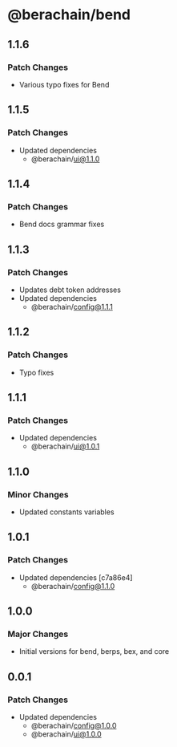 # @berachain/bend

## 1.1.6

### Patch Changes

- Various typo fixes for Bend

## 1.1.5

### Patch Changes

- Updated dependencies
  - @berachain/ui@1.1.0

## 1.1.4

### Patch Changes

- Bend docs grammar fixes

## 1.1.3

### Patch Changes

- Updates debt token addresses
- Updated dependencies
  - @berachain/config@1.1.1

## 1.1.2

### Patch Changes

- Typo fixes

## 1.1.1

### Patch Changes

- Updated dependencies
  - @berachain/ui@1.0.1

## 1.1.0

### Minor Changes

- Updated constants variables

## 1.0.1

### Patch Changes

- Updated dependencies [c7a86e4]
  - @berachain/config@1.1.0

## 1.0.0

### Major Changes

- Initial versions for bend, berps, bex, and core

## 0.0.1

### Patch Changes

- Updated dependencies
  - @berachain/config@1.0.0
  - @berachain/ui@1.0.0
